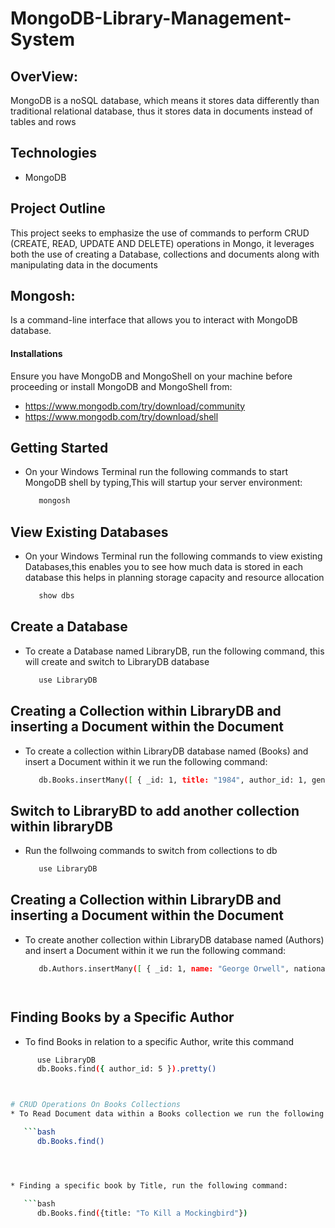# MongoDB-Library-Management-System
## OverView:
MongoDB is a noSQL database, which means it stores data differently than traditional relational database, thus it stores data in documents instead of tables and rows

## Technologies
- MongoDB

## Project Outline
This project seeks to emphasize the use of commands to perform CRUD (CREATE, READ, UPDATE AND DELETE) operations in Mongo, it leverages both the use of creating a Database,
collections and documents along with manipulating data in the documents

## Mongosh:
Is a command-line interface that allows you to interact with MongoDB database.

#### Installations
Ensure you have MongoDB and MongoShell on your machine before proceeding or install MongoDB and MongoShell from:
* https://www.mongodb.com/try/download/community
* https://www.mongodb.com/try/download/shell

## Getting Started
* On your Windows Terminal run the following commands to start MongoDB shell by typing,This will startup your server environment:

   ```bash
      mongosh


## View Existing Databases
* On your Windows Terminal run the following commands to view existing Databases,this enables you to see how much data is stored in each database this helps in planning storage capacity and resource allocation

   ```bash
      show dbs


## Create a Database
* To create a Database named LibraryDB, run the following command, this will create and switch to LibraryDB database

   ```bash
      use LibraryDB


## Creating a Collection within LibraryDB and inserting a Document within the Document
* To create a collection within LibraryDB database named (Books) and insert a Document within it we run the following command:

   ```bash
      db.Books.insertMany([ { _id: 1, title: "1984", author_id: 1, genres: ["Dystopian", "Political Fiction"], published_year: 1949, available: true }, { _id: 2, title: "To Kill a Mockingbird", author_id: 2, genres: ["Southern Gothic", "Bildungsroman"], published_year: 1960, available: true }, { _id: 3, title: "The Great Gatsby", author_id: 3, genres: ["Tragedy"], published_year: 1925, available: true }, { _id: 4, title: "Brave New World", author_id: 4, genres: ["Dystopian", "Science Fiction"], published_year: 1932, available: true }, { _id: 5, title: "The Catcher in the Rye", author_id: 5, genres: ["Realist Novel", "Bildungsroman"], published_year: 1951, available: true }, { _id: 6, title: "Moby-Dick", author_id: 6, genres: ["Adventure Fiction"], published_year: 1851, available: true }, { _id: 7, title: "Pride and Prejudice", author_id: 7, genres: ["Romantic Novel"], published_year: 1813, available: true }, { _id: 8, title: "War and Peace", author_id: 8, genres: ["Historical Novel"], published_year: 1869, available: true }, { _id: 9, title: "Crime and Punishment", author_id: 9, genres: ["Philosophical Novel"], published_year: 1866, available: true }, { _id: 10, title: "The Hobbit", author_id: 10, genres: ["Fantasy"], published_year: 1937, available: true } ]}


## Switch to LibraryBD to add another collection within libraryDB
* Run the follwoing commands to switch from collections to db

   ```bash
      use LibraryDB


## Creating a Collection within LibraryDB and inserting a Document within the Document
* To create another collection within LibraryDB database named (Authors) and insert a Document within it we run the following command:

   ```bash
      db.Authors.insertMany([ { _id: 1, name: "George Orwell", nationality: "British", birth_year: 1903, death_year: 1950 }, { _id: 2, name: "Harper Lee", nationality: "American", birth_year: 1926, death_year: 2016 }, { _id: 3, name: "F. Scott Fitzgerald", nationality: "American", birth_year: 1896, death_year: 1940 }, { _id: 4, name: "Aldous Huxley", nationality: "British", birth_year: 1894, death_year: 1963 }, { _id: 5, name: "J.D. Salinger", nationality: "American", birth_year: 1919, death_year: 2010 }, { _id: 6, name: "Herman Melville", nationality: "American", birth_year: 1819, death_year: 1891 }, { _id: 7, name: "Jane Austen", nationality: "British", birth_year: 1775, death_year: 1817 }, { _id: 8, name: "Leo Tolstoy", nationality: "Russian", birth_year: 1828, death_year: 1910 }, { _id: 9, name: "Fyodor Dostoevsky", nationality: "Russian", birth_year: 1821, death_year: 1881 }, { _id: 10, name: "J.R.R. Tolkien", nationality: "British", birth_year: 1892, death_year: 1973 } ]




## Finding Books by a Specific Author
* To find Books in relation to a specific Author, write this command

```bash
      use LibraryDB
      db.Books.find({ author_id: 5 }).pretty()



# CRUD Operations On Books Collections
* To Read Document data within a Books collection we run the following command:

   ```bash
      db.Books.find()




* Finding a specific book by Title, run the following command:

   ```bash
      db.Books.find({title: "To Kill a Mockingbird"})
